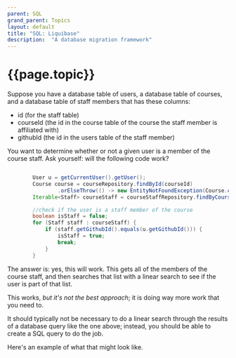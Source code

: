 ```yaml
---
parent: SQL
grand_parent: Topics
layout: default
title: "SQL: Liquibase"
description:  "A database migration framework"
---
```



# {{page.topic}}

Suppose you have a database table of users, a database table of courses, and a database table of staff members that has these columns:
* id (for the staff table)
* courseId (the id in the course table of the course the staff member is affiliated with)
* githubId (the id in the users table of the staff member)

You want to determine whether or not a given user is a member of the course staff.  Ask yourself: will the following code work?

```java

        User u = getCurrentUser().getUser();
        Course course = courseRepository.findById(courseId)
                .orElseThrow(() -> new EntityNotFoundException(Course.class, courseId.toString()));
        Iterable<Staff> courseStaff = courseStaffRepository.findByCourseId(courseId);

        //check if the user is a staff member of the course
        boolean isStaff = false;
        for (Staff staff : courseStaff) {
            if (staff.getGithubId().equals(u.getGithubId())) {
                isStaff = true;
                break;
            }
        }
```

The answer is: yes, this will work.  This gets all of the members of the course staff, and then searches that list with a linear search to 
see if the user is part of that list. 

This works, *but it's not the best approach*; it is doing way more work that you need to. 

It should typically not be necessary to do a linear search through the results of a database query like the one above; instead, you should be able to create
a SQL query to do the job.

Here's an example of what that might look like.  
